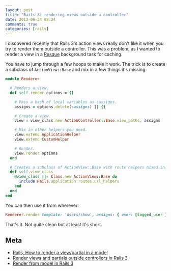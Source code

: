 ```yaml
---
layout: post
title: "Rails 3: rendering views outside a controller"
date: 2013-06-24 09:24
comments: true
categories: [rails]
---
```


I discovered recently that Rails 3's action views really don't like it when you
try to render them outside a controller. This was a problem, as I wanted to
render a view in a [Resque](https://github.com/resque/resque) background task
for caching.

You have to jump through a few hoops to make it work. The trick is to create a
subclass of `ActionView::Base` and mix in a few things it's missing:

```rb
module Renderer

  # Renders a view.
  def self.render options = {}

    # Pass a hash of local variables as :assigns.
    assigns = options.delete(:assigns) || {}

    # Create a view.
    view = view_class.new ActionController::Base.view_paths, assigns

    # Mix in other helpers you need.
    view.extend ApplicationHelper
    view.extend CustomHelper

    # Render.
    view.render options
  end

  # Creates a subclass of ActionView::Base with route helpers mixed in.
  def self.view_class
    @view_class ||= Class.new ActionView::Base do
      include Rails.application.routes.url_helpers
    end
  end
end
```

You can then use it from wherever:

```rb
Renderer.render template: 'users/show', assigns: { user: @logged_user }
```

That's it. Not quite clean but at least it's short.

## Meta

* [Rails, How to render a view/partial in a model](http://stackoverflow.com/questions/6318959/rails-how-to-render-a-view-partial-in-a-model)
* [Render views and partials outside controllers in Rails 3](http://www.amberbit.com/blog/render-views-and-partials-outside-controllers-in-rails-3)
* [Render from model in Rails 3](https://gist.github.com/aliang/1022384)
